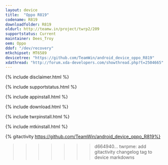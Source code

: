 ```yaml
---
layout: device
title:  "Oppo R819"
codename: R819
downloadfolder: R819
oldurl: http://teamw.in/project/twrp2/209
supportstatus: Current
maintainer: Dees_Troy
oem: Oppo
ddof: "/dev/recovery"
mtkchipset: MT6589
devicetree: "https://github.com/TeamWin/android_device_oppo_R819"
xdathread: "http://forum.xda-developers.com/showthread.php?t=2504665"
---
```


{% include disclaimer.html %}

{% include supportstatus.html %}

{% include appinstall.html %}

{% include download.html %}

{% include twrpinstall.html %}

{% include mtkinstall.html %}

{% gitactivity  https://github.com/TeamWin/android_device_oppo_R819%}
>>>>>>> d664940... twrpme: add gitactivity changelog tag to device markdowns

